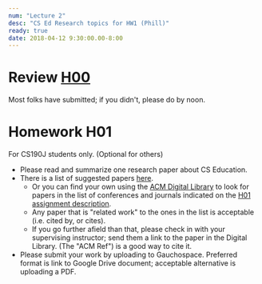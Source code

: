 ```yaml
---
num: "Lecture 2"
desc: "CS Ed Research topics for HW1 (Phill)"
ready: true
date: 2018-04-12 9:30:00.00-8:00
---
```


# Review [H00](/hwk/h00/) 

Most folks have submitted; if you didn't, please do by noon.

# Homework H01

For CS190J students only. (Optional for others)

* Please read and summarize one research paper about CS Education.
* There is a list of suggested papers [here](/info/papers/).  
   * Or you can find your own using the [ACM Digital Library](https://dl.acm.org) to look for papers in the list of conferences and journals indicated on the [H01 assignment description](/hwk/h01/).  
   * Any paper that is "related work" to the ones in the list is acceptable (i.e. cited by, or cites).
   * If you go further afield than that, please check in with your supervising instructor; send them a link to the paper in the Digital Library.  (The "ACM Ref") is a good way to cite it.
* Please submit your work by uploading to Gauchospace.  Preferred format is link to Google Drive document; acceptable alternative is uploading a PDF.


